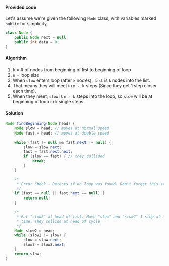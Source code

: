 #### Provided code

Let's assume we're given the following `Node` class, with variables marked `public` for simplicity.
```java
class Node {
    public Node next = null;
    public int data = 0;
}
```

#### Algorithm

1. `k` = # of nodes from beginning of list to beginning of loop
1. `n` = loop size
1. When `slow` enters loop (after `k` nodes), `fast` is `k` nodes into the list.
1. That means they will meet in `n - k` steps (Since they get 1 step closer each time).
1. When they meet, `slow` is `n - k` steps into the loop, so `slow` will be at beginning of loop in `k` single steps.

#### Solution

```java
Node findBeginning(Node head) {
    Node slow = head; // moves at normal speed
    Node fast = head; // moves at double speed

    while (fast != null && fast.next != null) {
        slow = slow.next;
        fast = fast.next.next;
        if (slow == fast) { // they collided
            break;
        }
    }

    /*
     * Error Check - Detects if no loop was found. Don't forget this step!
     */
    if (fast == null || fast.next == null) {
        return null;
    }

    /*
     * Put "slow2" at head of list. Move "slow" and "slow2" 1 step at a
     * time. They collide at head of cycle
     */
    Node slow2 = head;
    while (slow2 != slow) {
        slow = slow.next;
        slow2 = slow2.next;
    }
    return slow;
}
```

